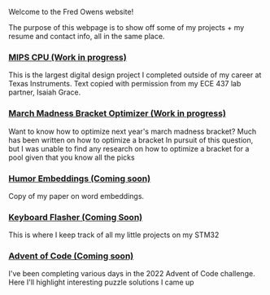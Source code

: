 Welcome to the Fred Owens website!

The purpose of this webpage is to show off some of my projects + my resume and contact info, all in the same place.

### [MIPS CPU (Work in progress)](/mips-cpu)
This is the largest digital design project I completed outside of my career at Texas Instruments. Text copied with permission from my ECE 437 lab partner, Isaiah Grace.

### [March Madness Bracket Optimizer (Work in progress)](/march-madness)
Want to know how to optimize next year's march madness bracket? Much has been written on how to optimize a bracket In pursuit of this question, but I was unable to find any research on how to optimize a bracket for a pool given that you know all the picks

### [Humor Embeddings (Coming soon)](/humor-embeddings)
Copy of my paper on word embeddings.

### [Keyboard Flasher (Coming Soon)](/stm32_miniprojects/keyboardflasher)
This is where I keep track of all my little projects on my STM32

### [Advent of Code (Coming soon)](/advent-of-code)
I've been completing various days in the 2022 Advent of Code challenge. Here I'll highlight interesting puzzle solutions I came up

